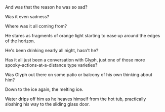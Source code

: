 And was that the reason he was so sad?

Was it even sadness?

Where was it all coming from?

He stares as fragments of orange light starting to ease up around the edges of the horizon.

He's been drinking nearly all night, hasn't he?

Has it all just been a conversation with Glyph, just one of those more spooky-actions-at-a-distance type varieties?

Was Glyph out there on some patio or balcony of his own thinking about him?

Down to the ice again, the melting ice.

Water drips off him as he heaves himself from the hot tub, practically sloshing his way to the sliding glass door.